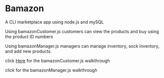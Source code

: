 # Bamazon

A CLI marketplace app using node.js and mySQL

Using bamazonCustomer.js customers can view the products and buy using the product ID numbers

Using bamazonManager.js managers can manage inventory, sock inventory, and add new products.

click [Here](https://www.youtube.com/watch?v=MzIEqbY0v_I&feature=youtu.be) for the bamazonCustomer.js walkthrough

click for the bamazonManager.js walkthrough




